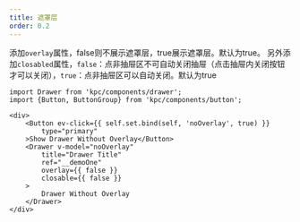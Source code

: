 ```yaml
---
title: 遮罩层
order: 0.2
---
```


添加`overlay`属性，false则不展示遮罩层，true展示遮罩层。默认为true。
另外添加`closabled`属性，`false`：点非抽屉区不可自动关闭抽屉（点击抽屉内关闭按钮才可以关闭），`true`：点非抽屉区可以自动关闭。默认为true

```vdt
import Drawer from 'kpc/components/drawer';
import {Button, ButtonGroup} from 'kpc/components/button';

<div>
    <Button ev-click={{ self.set.bind(self, 'noOverlay', true) }}
        type="primary"
    >Show Drawer Without Overlay</Button>
    <Drawer v-model="noOverlay" 
        title="Drawer Title"
        ref="__demoOne"
        overlay={{ false }}
        closable={{ false }}
    >
        Drawer Without Overlay
    </Drawer>
</div>
```
